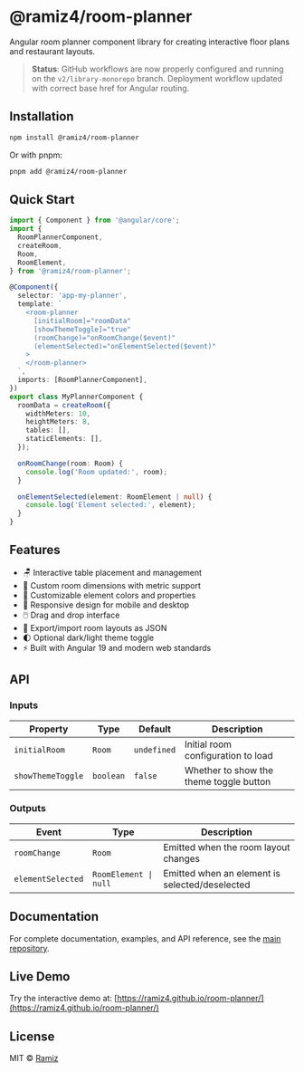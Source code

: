 # @ramiz4/room-planner

Angular room planner component library for creating interactive floor plans and restaurant layouts.

> **Status**: GitHub workflows are now properly configured and running on the `v2/library-monorepo` branch. Deployment workflow updated with correct base href for Angular routing.

## Installation

```bash
npm install @ramiz4/room-planner
```

Or with pnpm:

```bash
pnpm add @ramiz4/room-planner
```

## Quick Start

```typescript
import { Component } from '@angular/core';
import {
  RoomPlannerComponent,
  createRoom,
  Room,
  RoomElement,
} from '@ramiz4/room-planner';

@Component({
  selector: 'app-my-planner',
  template: `
    <room-planner
      [initialRoom]="roomData"
      [showThemeToggle]="true"
      (roomChange)="onRoomChange($event)"
      (elementSelected)="onElementSelected($event)"
    >
    </room-planner>
  `,
  imports: [RoomPlannerComponent],
})
export class MyPlannerComponent {
  roomData = createRoom({
    widthMeters: 10,
    heightMeters: 8,
    tables: [],
    staticElements: [],
  });

  onRoomChange(room: Room) {
    console.log('Room updated:', room);
  }

  onElementSelected(element: RoomElement | null) {
    console.log('Element selected:', element);
  }
}
```

## Features

- 🪑 Interactive table placement and management
- 📐 Custom room dimensions with metric support
- 🎨 Customizable element colors and properties
- 📱 Responsive design for mobile and desktop
- 🖱️ Drag and drop interface
- 💾 Export/import room layouts as JSON
- 🌓 Optional dark/light theme toggle
- ⚡ Built with Angular 19 and modern web standards

## API

### Inputs

| Property          | Type      | Default     | Description                             |
| ----------------- | --------- | ----------- | --------------------------------------- |
| `initialRoom`     | `Room`    | `undefined` | Initial room configuration to load      |
| `showThemeToggle` | `boolean` | `false`     | Whether to show the theme toggle button |

### Outputs

| Event             | Type                  | Description                                    |
| ----------------- | --------------------- | ---------------------------------------------- |
| `roomChange`      | `Room`                | Emitted when the room layout changes           |
| `elementSelected` | `RoomElement \| null` | Emitted when an element is selected/deselected |

## Documentation

For complete documentation, examples, and API reference, see the [main repository](https://github.com/ramiz4/room-planner).

## Live Demo

Try the interactive demo at: [https://ramiz4.github.io/room-planner/](https://ramiz4.github.io/room-planner/)

## License

MIT © [Ramiz](https://github.com/ramiz4)
